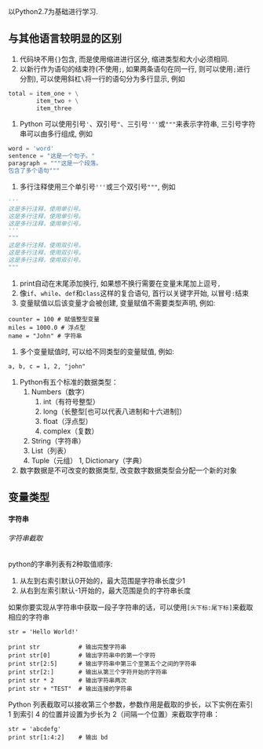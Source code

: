 ---
---
以Python2.7为基础进行学习.

## 与其他语言较明显的区别

1. 代码块不用`{}`包含, 而是使用缩进进行区分, 缩进类型和大小必须相同.
1. 以新行作为语句的结束符(不使用`;`, 如果两条语句在同一行, 则可以使用`;`进行分割), 可以使用斜杠`\`将一行的语句分为多行显示, 例如
```python
total = item_one + \
        item_two + \
        item_three
```
1. Python 可以使用引号`'`、双引号`"`、三引号`'''`或`"""`来表示字符串, 三引号字符串可以由多行组成, 例如
```python
word = 'word'
sentence = "这是一个句子。"
paragraph = """这是一个段落。
包含了多个语句"""
```
1. 多行注释使用三个单引号`'''`或三个双引号`"""`, 例如
```python
'''
这是多行注释，使用单引号。
这是多行注释，使用单引号。
这是多行注释，使用单引号。
'''
"""
这是多行注释，使用双引号。
这是多行注释，使用双引号。
这是多行注释，使用双引号。
"""
```
1. print自动在末尾添加换行, 如果想不换行需要在变量末尾加上逗号`,`
1. 像`if`、`while`、`def`和`class`这样的复合语句, 首行以关键字开始, 以冒号`:`结束
1. 变量赋值以后该变量才会被创建, 变量赋值不需要类型声明, 例如:
```
counter = 100 # 赋值整型变量
miles = 1000.0 # 浮点型
name = "John" # 字符串
```
1. 多个变量赋值时, 可以给不同类型的变量赋值, 例如:
```
a, b, c = 1, 2, "john"
```
1. Python有五个标准的数据类型：
    1. Numbers（数字）
        1. int（有符号整型）
        1. long（长整型[也可以代表八进制和十六进制]）
        1. float（浮点型）
        1. complex（复数）
    1. String（字符串）
    1. List（列表）
    1. Tuple（元组）
    1, Dictionary（字典）
1. 数字数据是不可改变的数据类型, 改变数字数据类型会分配一个新的对象

## 变量类型

#### 字符串

###### 字符串截取

python的字串列表有2种取值顺序:
1. 从左到右索引默认0开始的，最大范围是字符串长度少1
1. 从右到左索引默认-1开始的，最大范围是负的字符串长度

如果你要实现从字符串中获取一段子字符串的话，可以使用`[头下标:尾下标]`来截取相应的字符串
```
str = 'Hello World!'
 
print str           # 输出完整字符串
print str[0]        # 输出字符串中的第一个字符
print str[2:5]      # 输出字符串中第三个至第五个之间的字符串
print str[2:]       # 输出从第三个字符开始的字符串
print str * 2       # 输出字符串两次
print str + "TEST"  # 输出连接的字符串
```
Python 列表截取可以接收第三个参数，参数作用是截取的步长，以下实例在索引 1 到索引 4 的位置并设置为步长为 2（间隔一个位置）来截取字符串：
```
str = 'abcdefg'
print str[1:4:2]    # 输出 bd
```